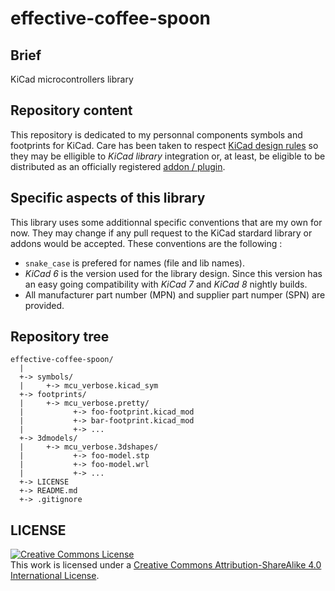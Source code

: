 effective-coffee-spoon
======================

Brief
-----

KiCad microcontrollers library


Repository content
------------------

This repository is dedicated to my personnal components symbols and footprints
for KiCad. Care has been taken to respect [KiCad design rules](https://klc.kicad.org/#_general_library_guidelines)
so they may be elligible to _KiCad library_ integration or, at least, be
eligible to be distributed as an officially registered [addon / plugin](https://dev-docs.kicad.org/en/addons/).


Specific aspects of this library
--------------------------------

This library uses some additionnal specific conventions that are my own for
now. They may change if any pull request to the KiCad stardard library or
addons would be accepted. These conventions are the following :
  - `snake_case` is prefered for names (file and lib names).
  - _KiCad 6_ is the version used for the library design. Since this version
    has an easy going compatibility with _KiCad 7_ and _KiCad 8_ nightly
    builds.
  - All manufacturer part number (MPN) and supplier part numper (SPN) are
    provided.

Repository tree
---------------

```
effective-coffee-spoon/
  |
  +-> symbols/
  |     +-> mcu_verbose.kicad_sym
  +-> footprints/
  |     +-> mcu_verbose.pretty/
  |           +-> foo-footprint.kicad_mod
  |           +-> bar-footprint.kicad_mod
  |           +-> ...
  +-> 3dmodels/
  |     +-> mcu_verbose.3dshapes/
  |           +-> foo-model.stp
  |           +-> foo-model.wrl
  |           +-> ...
  +-> LICENSE
  +-> README.md
  +-> .gitignore
```

LICENSE
-------

<a rel="license" href="http://creativecommons.org/licenses/by-sa/4.0/"><img alt="Creative Commons License" style="border-width:0" src="https://i.creativecommons.org/l/by-sa/4.0/88x31.png" /></a><br />This work is licensed under a <a rel="license" href="http://creativecommons.org/licenses/by-sa/4.0/">Creative Commons Attribution-ShareAlike 4.0 International License</a>.